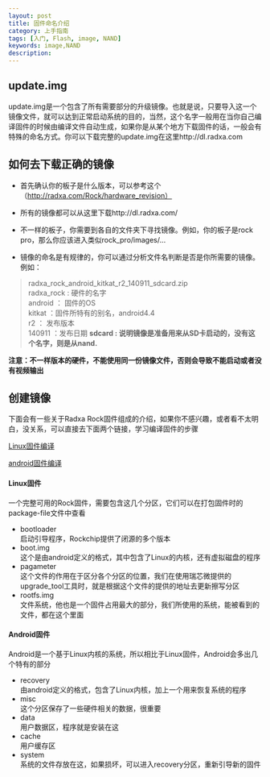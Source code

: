 ```yaml
---
layout: post
title: 固件命名介绍
category: 上手指南
tags: [入门, Flash, image, NAND]
keywords: image,NAND
description: 
---
```


## update.img

update.img是一个包含了所有需要部分的升级镜像。也就是说，只要导入这一个镜像文件，就可以达到正常启动系统的目的，当然，这个名字一般用在当你自己编译固件的时候由编译文件自动生成，如果你是从某个地方下载固件的话，一般会有特殊的命名方式。你可以下载完整的update.img在这里http://dl.radxa.com  

## 如何去下载正确的镜像  

* 首先确认你的板子是什么版本，可以参考这个（http://radxa.com/Rock/hardware_revision）  

* 所有的镜像都可以从这里下载http://dl.radxa.com/  

* 不一样的板子，你需要到各自的文件夹下寻找镜像。例如，你的板子是rock pro，那么你应该进入类似rock_pro/images/...  

* 镜像的命名是有规律的，你可以通过分析文件名判断是否是你所需要的镜像。例如：  

> 	radxa_rock_android_kitkat_r2_140911_sdcard.zip  
	radxa_rock  : 硬件的名字  
	android   ：  固件的OS  
	kitkat   ：固件所特有的别名，android4.4  
	r2  	： 发布版本  
	140911	：发布日期
	**sdcard	: 说明镜像是准备用来从SD卡启动的，没有这个名字，则是从nand.**

**注意：不一样版本的硬件，不能使用同一份镜像文件，否则会导致不能启动或者没有视频输出**  



## 创建镜像  

下面会有一些关于Radxa Rock固件组成的介绍，如果你不感兴趣，或者看不太明白，没关系，可以直接去下面两个链接，学习编译固件的步骤

[Linux固件编译][1]  

[android固件编译][2]


#### Linux固件    

一个完整可用的Rock固件，需要包含这几个分区，它们可以在打包固件时的package-file文件中查看  

* bootloader		
启动引导程序，Rockchip提供了闭源的多个版本  
* boot.img		
这个是由android定义的格式，其中包含了Linux的内核，还有虚拟磁盘的程序  
* pagameter		
这个文件的作用在于区分各个分区的位置，我们在使用瑞芯微提供的upgrade_tool工具时，就是根据这个文件的提供的地址去更新擦写分区  
* rootfs.img		
文件系统，他也是一个固件占用最大的部分，我们所使用的系统，能被看到的文件，都在这个里面  



#### Android固件  

Android是一个基于Linux内核的系统，所以相比于Linux固件，Android会多出几个特有的部分

* recovery		
由android定义的格式，包含了Linux内核，加上一个用来恢复系统的程序  
* misc			
这个分区保存了一些硬件相关的数据，很重要  
* data			
用户数据区，程序就是安装在这  
* cache			
用户缓存区  
* system		
系统的文件存放在这，如果损坏，可以进入recovery分区，重新引导新的固件  


[1]:/2015/07/17/build-linux-image.html
[2]:/2015/07/17/build-android-source-code.html
